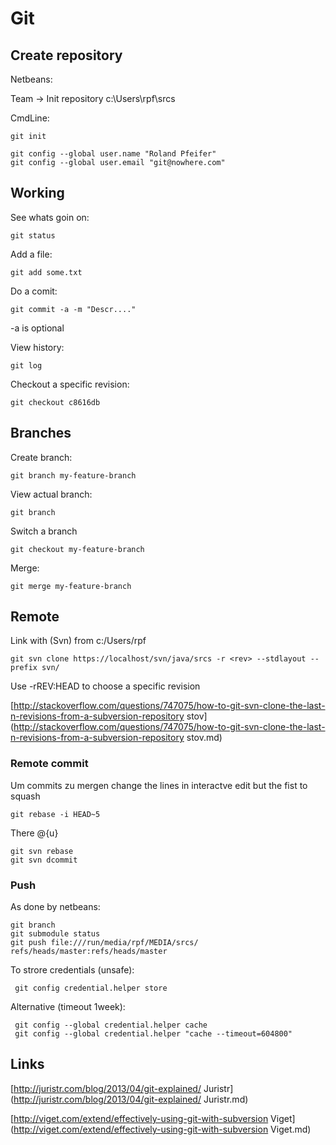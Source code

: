 # Git

## Create repository

Netbeans:

Team -> Init repository c:\Users\rpf\srcs

CmdLine:
```
git init
```


```
git config --global user.name "Roland Pfeifer"
git config --global user.email "git@nowhere.com"
```

## Working

See whats goin on:
```
git status 
```

Add a file:
```
git add some.txt
```

Do a comit:
```
git commit -a -m "Descr...."
```
-a is optional 

View history:
```
git log
```


Checkout a specific revision:
```
git checkout c8616db
```

## Branches

Create branch:
```
git branch my-feature-branch
```


View actual branch:
```
git branch
```


Switch a branch
```
git checkout my-feature-branch
```

Merge:
```
git merge my-feature-branch
```


## Remote

Link with (Svn)  from c:/Users/rpf
```
git svn clone https://localhost/svn/java/srcs -r <rev> --stdlayout --prefix svn/
```
Use -rREV:HEAD to choose a specific revision

[http://stackoverflow.com/questions/747075/how-to-git-svn-clone-the-last-n-revisions-from-a-subversion-repository stov](http://stackoverflow.com/questions/747075/how-to-git-svn-clone-the-last-n-revisions-from-a-subversion-repository stov.md)

### Remote commit

Um commits zu mergen change the lines in interactve edit but the fist to squash
```
git rebase -i HEAD~5
```

There @{u}

```
git svn rebase
git svn dcommit
```

### Push

As done by netbeans:

```
git branch
git submodule status
git push file:///run/media/rpf/MEDIA/srcs/ refs/heads/master:refs/heads/master
```

To strore credentials (unsafe):

```
 git config credential.helper store
```

Alternative (timeout 1week):

```
 git config --global credential.helper cache
 git config --global credential.helper "cache --timeout=604800"
```

## Links

[http://juristr.com/blog/2013/04/git-explained/ Juristr](http://juristr.com/blog/2013/04/git-explained/ Juristr.md)

[http://viget.com/extend/effectively-using-git-with-subversion Viget](http://viget.com/extend/effectively-using-git-with-subversion Viget.md)
